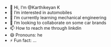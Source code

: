 - 👋 Hi, I’m @Karthikeyan K
- 👀 I’m interested in automobiles
- 🌱 I’m currently learning mechanical engineering
- 💞️ I’m looking to collaborate on some car brands
- 📫 How to reach me through linkdin
- 😄 Pronouns: he
- ⚡ Fun fact: ...

<!---
Karthik246810/Karthik246810 is a ✨ special ✨ repository because its `README.md` (this file) appears on your GitHub profile.
You can click the Preview link to take a look at your changes.
--->
